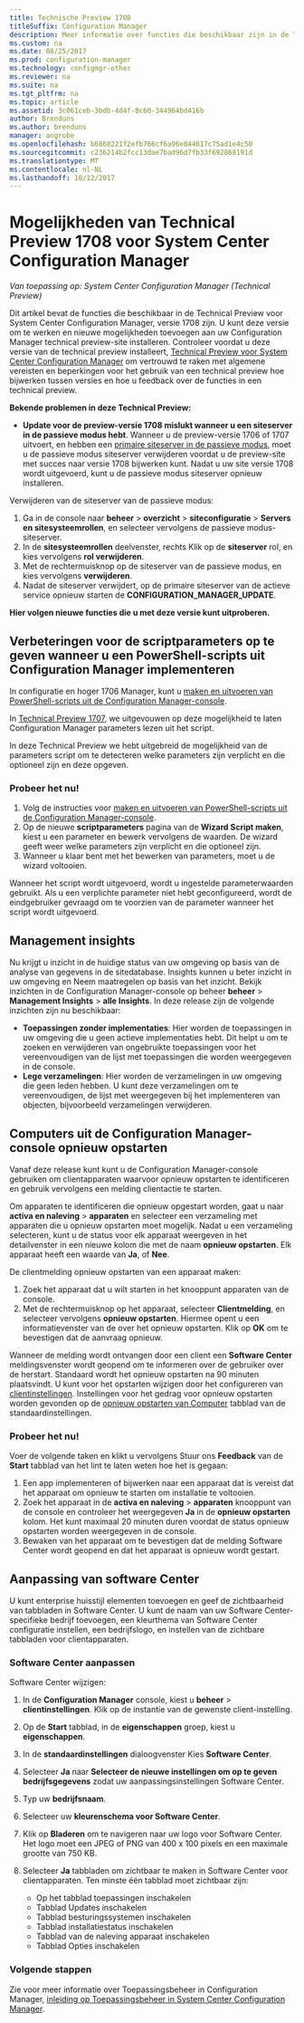 ```yaml
---
title: Technische Preview 1708
titleSuffix: Configuration Manager
description: Meer informatie over functies die beschikbaar zijn in de Technical Preview-versie 1708 voor System Center Configuration Manager.
ms.custom: na
ms.date: 08/25/2017
ms.prod: configuration-manager
ms.technology: configmgr-other
ms.reviewer: na
ms.suite: na
ms.tgt_pltfrm: na
ms.topic: article
ms.assetid: 3c061ceb-3bdb-4d4f-8c60-344964bd416b
author: Brenduns
ms.author: brenduns
manager: angrobe
ms.openlocfilehash: b6868221f2efb766cf6a96e844617c75ad1e4c50
ms.sourcegitcommit: c236214b2fcc13dae7bad96d7fb33f692868191d
ms.translationtype: MT
ms.contentlocale: nl-NL
ms.lasthandoff: 10/12/2017
---
```

# <a name="capabilities-in-technical-preview-1708-for-system-center-configuration-manager"></a>Mogelijkheden van Technical Preview 1708 voor System Center Configuration Manager

*Van toepassing op: System Center Configuration Manager (Technical Preview)*

Dit artikel bevat de functies die beschikbaar in de Technical Preview voor System Center Configuration Manager, versie 1708 zijn. U kunt deze versie om te werken en nieuwe mogelijkheden toevoegen aan uw Configuration Manager technical preview-site installeren. Controleer voordat u deze versie van de technical preview installeert, [Technical Preview voor System Center Configuration Manager](../../core/get-started/technical-preview.md) om vertrouwd te raken met algemene vereisten en beperkingen voor het gebruik van een technical preview hoe bijwerken tussen versies en hoe u feedback over de functies in een technical preview.     


<!--  Known Issues Template   
**Known Issues in this Technical Preview:**
-   **Issue Name**. Details
    Workaround details.
-->
**Bekende problemen in deze Technical Preview:**
-   **Update voor de preview-versie 1708 mislukt wanneer u een siteserver in de passieve modus hebt**. Wanneer u de preview-versie 1706 of 1707 uitvoert, en hebben een [primaire siteserver in de passieve modus](/sccm/core/get-started/capabilities-in-technical-preview-1706#site-server-role-high-availability), moet u de passieve modus siteserver verwijderen voordat u de preview-site met succes naar versie 1708 bijwerken kunt. Nadat u uw site versie 1708 wordt uitgevoerd, kunt u de passieve modus siteserver opnieuw installeren.

  Verwijderen van de siteserver van de passieve modus:
  1. Ga in de console naar **beheer** > **overzicht** > **siteconfiguratie** > **Servers en sitesysteemrollen**, en selecteer vervolgens de passieve modus-siteserver.
  2. In de **sitesysteemrollen** deelvenster, rechts Klik op de **siteserver** rol, en kies vervolgens **rol verwijderen**.
  3. Met de rechtermuisknop op de siteserver van de passieve modus, en kies vervolgens **verwijderen**.
  4. Nadat de siteserver verwijdert, op de primaire siteserver van de actieve service opnieuw starten de **CONFIGURATION_MANAGER_UPDATE**.




**Hier volgen nieuwe functies die u met deze versie kunt uitproberen.**  

<!--  Rough Section Template
##  FEATURE

### Procedure 1
### Try it out!  
 Try to complete the following tasks and then send us **Feedback** from the **Home** tab of the Ribbon to let us know how it worked:
 -  Task 1
 -  Task 2              
-->

## <a name="improvements-for-specifying-script-parameters-when-you-deploy-powershell-scripts-from-configuration-manager"></a>Verbeteringen voor de scriptparameters op te geven wanneer u een PowerShell-scripts uit Configuration Manager implementeren
<!-- 1236459 -->

In configuratie en hoger 1706 Manager, kunt u [maken en uitvoeren van PowerShell-scripts uit de Configuration Manager-console](/sccm/apps/deploy-use/create-deploy-scripts).

In [Technical Preview 1707](/sccm/core/get-started/capabilities-in-technical-preview-1707#add-parameters-when-you-deploy-powershell-scripts-from-configuration-manager), we uitgevouwen op deze mogelijkheid te laten Configuration Manager parameters lezen uit het script.

In deze Technical Preview we hebt uitgebreid de mogelijkheid van de parameters script om te detecteren welke parameters zijn verplicht en die optioneel zijn en deze opgeven.

### <a name="try-it-out"></a>Probeer het nu!

1. Volg de instructies voor [maken en uitvoeren van PowerShell-scripts uit de Configuration Manager-console](/sccm/apps/deploy-use/create-deploy-scripts).
2. Op de nieuwe **scriptparameters** pagina van de **Wizard Script maken**, kiest u een parameter en bewerk vervolgens de waarden.
De wizard geeft weer welke parameters zijn verplicht en die optioneel zijn.
4. Wanneer u klaar bent met het bewerken van parameters, moet u de wizard voltooien.

Wanneer het script wordt uitgevoerd, wordt u ingestelde parameterwaarden gebruikt. Als u een verplichte parameter niet hebt geconfigureerd, wordt de eindgebruiker gevraagd om te voorzien van de parameter wanneer het script wordt uitgevoerd.

## <a name="management-insights"></a>Management insights
<!-- 1353967 -->
Nu krijgt u inzicht in de huidige status van uw omgeving op basis van de analyse van gegevens in de sitedatabase. Insights kunnen u beter inzicht in uw omgeving en Neem maatregelen op basis van het inzicht. Bekijk inzichten in de Configuration Manager-console op beheer **beheer** > **Management Insights** > **alle Insights**. In deze release zijn de volgende inzichten zijn nu beschikbaar:

- **Toepassingen zonder implementaties**: Hier worden de toepassingen in uw omgeving die u geen actieve implementaties hebt. Dit helpt u om te zoeken en verwijderen van ongebruikte toepassingen voor het vereenvoudigen van de lijst met toepassingen die worden weergegeven in de console.
- **Lege verzamelingen**: Hier worden de verzamelingen in uw omgeving die geen leden hebben. U kunt deze verzamelingen om te vereenvoudigen, de lijst met weergegeven bij het implementeren van objecten, bijvoorbeeld verzamelingen verwijderen.


## <a name="restart-computers-from-the-configuration-manager-console"></a>Computers uit de Configuration Manager-console opnieuw opstarten   
<!-- 1356283 -->
Vanaf deze release kunt kunt u de Configuration Manager-console gebruiken om clientapparaten waarvoor opnieuw opstarten te identificeren en gebruik vervolgens een melding clientactie te starten.

Om apparaten te identificeren die opnieuw opgestart worden, gaat u naar **activa en naleving** > **apparaten** en selecteer een verzameling met apparaten die u opnieuw opstarten moet mogelijk. Nadat u een verzameling selecteren, kunt u de status voor elk apparaat weergeven in het detailvenster in een nieuwe kolom die met de naam **opnieuw opstarten**. Elk apparaat heeft een waarde van **Ja**, of **Nee**.

De clientmelding opnieuw opstarten van een apparaat maken:
1.  Zoek het apparaat dat u wilt starten in het knooppunt apparaten van de console.
2.  Met de rechtermuisknop op het apparaat, selecteer **Clientmelding**, en selecteer vervolgens **opnieuw opstarten**. Hiermee opent u een informatievenster van de over het opnieuw opstarten. Klik op **OK** om te bevestigen dat de aanvraag opnieuw.

Wanneer de melding wordt ontvangen door een client een **Software Center** meldingsvenster wordt geopend om te informeren over de gebruiker over de herstart. Standaard wordt het opnieuw opstarten na 90 minuten plaatsvindt. U kunt voor het opstarten wijzigen door het configureren van [clientinstellingen](/sccm/core/clients/deploy/configure-client-settings). Instellingen voor het gedrag voor opnieuw opstarten worden gevonden op de [opnieuw opstarten van Computer](/sccm/core/clients/deploy/about-client-settings#computer-restart) tabblad van de standaardinstellingen.


### <a name="try-it-out"></a>Probeer het nu!
Voer de volgende taken en klikt u vervolgens Stuur ons **Feedback** van de **Start** tabblad van het lint te laten weten hoe het is gegaan:
1.  Een app implementeren of bijwerken naar een apparaat dat is vereist dat het apparaat om opnieuw te starten om installatie te voltooien.
2.  Zoek het apparaat in de **activa en naleving** > **apparaten** knooppunt van de console en controleer het weergegeven **Ja** in de **opnieuw opstarten** kolom. Het kunt maximaal 20 minuten duren voordat de status opnieuw opstarten worden weergegeven in de console.
3.  Bewaken van het apparaat om te bevestigen dat de melding Software Center wordt geopend en dat het apparaat is opnieuw wordt gestart.


## <a name="software-center-customization"></a>Aanpassing van software Center
<!-- 1351224 -->
U kunt enterprise huisstijl elementen toevoegen en geef de zichtbaarheid van tabbladen in Software Center. U kunt de naam van uw Software Center-specifieke bedrijf toevoegen, een kleurthema van Software Center configuratie instellen, een bedrijfslogo, en instellen van de zichtbare tabbladen voor clientapparaten.

### <a name="customize-software-center"></a>Software Center aanpassen

Software Center wijzigen:

1. In de **Configuration Manager** console, kiest u **beheer** > **clientinstellingen**. Klik op de instantie van de gewenste client-instelling.
2. Op de **Start** tabblad, in de **eigenschappen** groep, kiest u **eigenschappen**.
3. In de **standaardinstellingen** dialoogvenster Kies **Software Center**.
4. Selecteer **Ja** naar **Selecteer de nieuwe instellingen om op te geven bedrijfsgegevens** zodat uw aanpassingsinstellingen Software Center.
5. Typ uw **bedrijfsnaam**.
6. Selecteer uw **kleurenschema voor Software Center**.
7. Klik op **Bladeren** om te navigeren naar uw logo voor Software Center. Het logo moet een JPEG of PNG van 400 x 100 pixels en een maximale grootte van 750 KB.
8. Selecteer **Ja** tabbladen om zichtbaar te maken in Software Center voor clientapparaten. Ten minste één tabblad moet zichtbaar zijn:

    -  Op het tabblad toepassingen inschakelen
    -  Tabblad Updates inschakelen
    -  Tabblad besturingssystemen inschakelen
    -  Tabblad installatiestatus inschakelen
    -  Tabblad van de naleving apparaat inschakelen
    -  Tabblad Opties inschakelen

### <a name="next-steps"></a>Volgende stappen

Zie voor meer informatie over Toepassingsbeheer in Configuration Manager, [inleiding op Toepassingsbeheer in System Center Configuration Manager](\sccm\apps\understand\introduction-to-application-management).
